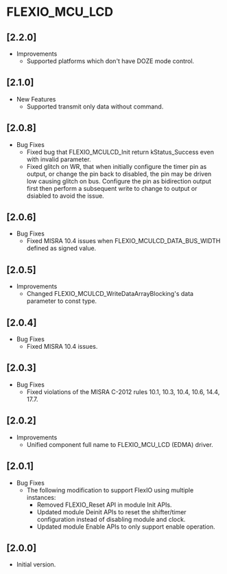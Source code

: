 # FLEXIO_MCU_LCD

## [2.2.0]

- Improvements
  - Supported platforms which don't have DOZE mode control.

## [2.1.0]

- New Features
  - Supported transmit only data without command.

## [2.0.8]

- Bug Fixes
  - Fixed bug that FLEXIO_MCULCD_Init return kStatus_Success even with
    invalid parameter.
  - Fixed glitch on WR, that when initially configure the timer pin as output, or change the
    pin back to disabled, the pin may be driven low causing glitch on bus. Configure the pin
    as bidirection output first then perform a subsequent write to change to output or dsiabled
    to avoid the issue.

## [2.0.6]

- Bug Fixes
  - Fixed MISRA 10.4 issues when FLEXIO_MCULCD_DATA_BUS_WIDTH defined as signed value.

## [2.0.5]

- Improvements
  - Changed FLEXIO_MCULCD_WriteDataArrayBlocking's data parameter to const type.

## [2.0.4]

- Bug Fixes
  - Fixed MISRA 10.4 issues.

## [2.0.3]

- Bug Fixes
  - Fixed violations of the MISRA C-2012 rules 10.1, 10.3, 10.4, 10.6, 14.4, 17.7.

## [2.0.2]

- Improvements
  - Unified component full name to FLEXIO_MCU_LCD (EDMA) driver.

## [2.0.1]

- Bug Fixes
  - The following modification to support FlexIO using multiple instances:
    - Removed FLEXIO_Reset API in module Init APIs.
    - Updated module Deinit APIs to reset the shifter/timer configuration instead of disabling module and clock.
    - Updated module Enable APIs to only support enable operation.

## [2.0.0]

- Initial version.
